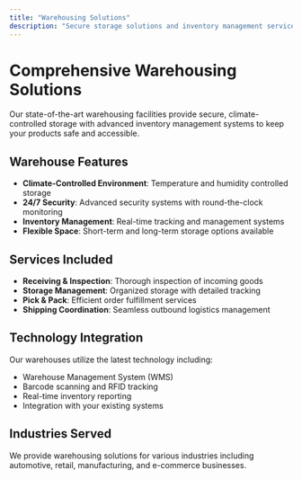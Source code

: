 ```yaml
---
title: "Warehousing Solutions"
description: "Secure storage solutions and inventory management services to optimize your supply chain."
---
```


# Comprehensive Warehousing Solutions

Our state-of-the-art warehousing facilities provide secure, climate-controlled storage with advanced inventory management systems to keep your products safe and accessible.

## Warehouse Features

- **Climate-Controlled Environment**: Temperature and humidity controlled storage
- **24/7 Security**: Advanced security systems with round-the-clock monitoring
- **Inventory Management**: Real-time tracking and management systems
- **Flexible Space**: Short-term and long-term storage options available

## Services Included

- **Receiving & Inspection**: Thorough inspection of incoming goods
- **Storage Management**: Organized storage with detailed tracking
- **Pick & Pack**: Efficient order fulfillment services
- **Shipping Coordination**: Seamless outbound logistics management

## Technology Integration

Our warehouses utilize the latest technology including:
- Warehouse Management System (WMS)
- Barcode scanning and RFID tracking
- Real-time inventory reporting
- Integration with your existing systems

## Industries Served

We provide warehousing solutions for various industries including automotive, retail, manufacturing, and e-commerce businesses.